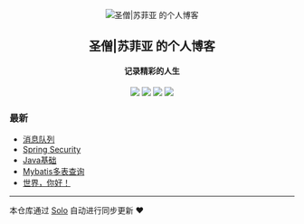 <p align="center"><img alt="圣僧|苏菲亚 的个人博客" src="https://static.b3log.org/images/brand/solo-32.png"></p><h2 align="center">
圣僧|苏菲亚 的个人博客
</h2>

<h4 align="center">记录精彩的人生</h4>
<p align="center"><a title="圣僧|苏菲亚 的个人博客" target="_blank" href="https://github.com/jy83215051/solo-blog"><img src="https://img.shields.io/github/last-commit/jy83215051/solo-blog.svg?style=flat-square&color=FF9900"></a>
<a title="GitHub repo size in bytes" target="_blank" href="https://github.com/jy83215051/solo-blog"><img src="https://img.shields.io/github/repo-size/jy83215051/solo-blog.svg?style=flat-square"></a>
<a title="Solo Version" target="_blank" href="https://github.com/b3log/solo/releases"><img src="https://img.shields.io/badge/solo-3.6.7-f1e05a.svg?style=flat-square&color=blueviolet"></a>
<a title="Hits" target="_blank" href="https://github.com/b3log/hits"><img src="https://hits.b3log.org/jy83215051/solo-blog.svg"></a></p>

### 最新

* [消息队列](http://www.zjjqc.top:8080/articles/2019/11/24/1574577761107.html)
* [Spring Security](http://www.zjjqc.top:8080/articles/2019/11/14/1573738640726.html)
* [Java基础](http://www.zjjqc.top:8080/articles/2019/11/14/1573737864015.html)
* [Mybatis多表查询  ](http://www.zjjqc.top:8080/articles/2019/11/13/1573612599040.html)
* [世界，你好！](http://www.zjjqc.top:8080/hello-solo)



---

本仓库通过 [Solo](https://github.com/b3log/solo) 自动进行同步更新 ❤️ 